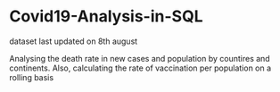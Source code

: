 # Covid19-Analysis-in-SQL
dataset last updated on 8th august

Analysing the death rate in new cases and population by countires and continents.
Also, calculating the rate of vaccination per population on a rolling basis 

